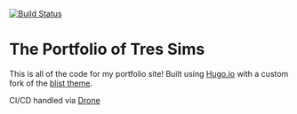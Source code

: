 [![Build Status](https://drone.tres-sims.com/api/badges/TresSims/tres-sims.com/status.svg)](https://drone.tres-sims.com/TresSims/tres-sims.com)

# The Portfolio of Tres Sims

This is all of the code for my portfolio site! Built using [Hugo.io](https://hugo.io) with a custom fork of the [blist theme](https://blist.vercel.app). 

CI/CD handled via [Drone](https://drone.io)
